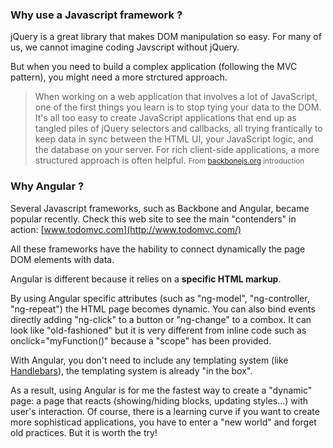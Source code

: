 ---
---
### Why use a Javascript framework ?

jQuery is a great library that makes DOM manipulation so easy.
For many of us, we cannot imagine coding Javscript without jQuery.

But when you need to build a complex application (following the MVC pattern), you might need a more strctured approach.

> When working on a web application that involves a lot of JavaScript, one of the first things you learn is to stop tying your data to the DOM. It's all too easy to create JavaScript applications that end up as tangled piles of jQuery selectors and callbacks, all trying frantically to keep data in sync between the HTML UI, your JavaScript logic, and the database on your server. For rich client-side applications, a more structured approach is often helpful.
<small>From [backbonejs.org](http://backbonejs.org/) introduction</small>

### Why Angular ?

Several Javascript frameworks, such as Backbone and Angular, became popular recently.
Check this web site to see the main "contenders" in action: [www.todomvc.com](http://www.todomvc.com/)

All these frameworks have the hability to connect dynamically the page DOM elements with data.

Angular is different because it relies on a **specific HTML markup**.

By using Angular specific attributes (such as "ng-model", "ng-controller, "ng-repeat") the HTML page becomes dynamic.
You can also bind events directly adding "ng-click" to a button or "ng-change" to a combox.
It can look like "old-fashioned" but it is very different from inline code such as onclick="myFunction()" because a "scope" has been provided.

With Angular, you don't need to include any templating system (like [Handlebars](http://handlebarsjs.com/)), the templating system is already "in the box".

As a result, using Angular is for me the fastest way to create a "dynamic" page: a page that reacts (showing/hiding blocks, updating styles...) with user's interaction.
Of course, there is a learning curve if you want to create more sophisticad applications, you have to enter a "new world" and forget old practices.
But it is worth the try! 